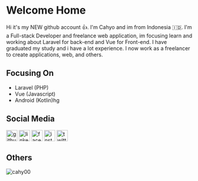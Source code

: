 

# Welcome Home

Hi it's my NEW github account :+1:. I'm Cahyo and im from Indonesia :indonesia:. I'm a Full-stack Developer and freelance web application, im focusing learn and working about Laravel for back-end and Vue for Front-end. I have graduated my study and i have a lot experience. I now work as a freelancer to create applications, web, and others.

## Focusing On
- Laravel (PHP)
- Vue (Javascript)
- Android (Kotlin)hg

## Social Media
[<img src='https://cdn.jsdelivr.net/npm/simple-icons@3.0.1/icons/github.svg' alt='github' height='30'>](https://github.com/cahy00)  [<img src='https://cdn.jsdelivr.net/npm/simple-icons@3.0.1/icons/linkedin.svg' alt='linkedin' height='30'>](www.linkedin.com/in/)  [<img src='https://cdn.jsdelivr.net/npm/simple-icons@3.0.1/icons/facebook.svg' alt='facebook' height='30'>](https://www.facebook.com/)  [<img src='https://cdn.jsdelivr.net/npm/simple-icons@3.0.1/icons/instagram.svg' alt='instagram' height='30'>](https://www.instagram.com/)  [<img src='https://cdn.jsdelivr.net/npm/simple-icons@3.0.1/icons/twitter.svg' alt='twitter' height='30'>](https://twitter.com/)

## Others

<p align="left"> <img src="https://komarev.com/ghpvc/?username=cahy00&label=Profile%20views&color=0e75b6&style=flat" alt="cahy00" /> </p>






